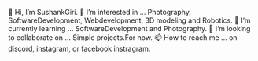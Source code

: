 👋 Hi, I’m SushankGiri.
👀 I’m interested in ... Photography, SoftwareDevelopment, Webdevelopment, 3D modeling and Robotics.
🌱 I’m currently learning ... SoftwareDevelopment and Photography.
💞️ I’m looking to collaborate on ... Simple projects.For now.
📫 How to reach me ... on discord, instagram, or facebook instragram.

<!---
SushankGiri/SushankGiri is a ✨ special ✨ repository because its `README.md` (this file) appears on your GitHub profile.
You can click the Preview link to take a look at your changes.
--->

